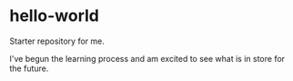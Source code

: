 # hello-world
Starter repository for me.

I've begun the learning process and am excited to see what is in store for the future.
